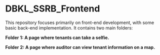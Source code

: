 # DBKL_SSRB_Frontend

This repository focuses primarily on front-end development, with some basic back-end implementation. It contains two main folders:

**Folder 1: A page where tenants can take a selfie.**

**Folder 2: A page where auditor can view tenant information on a map.**
